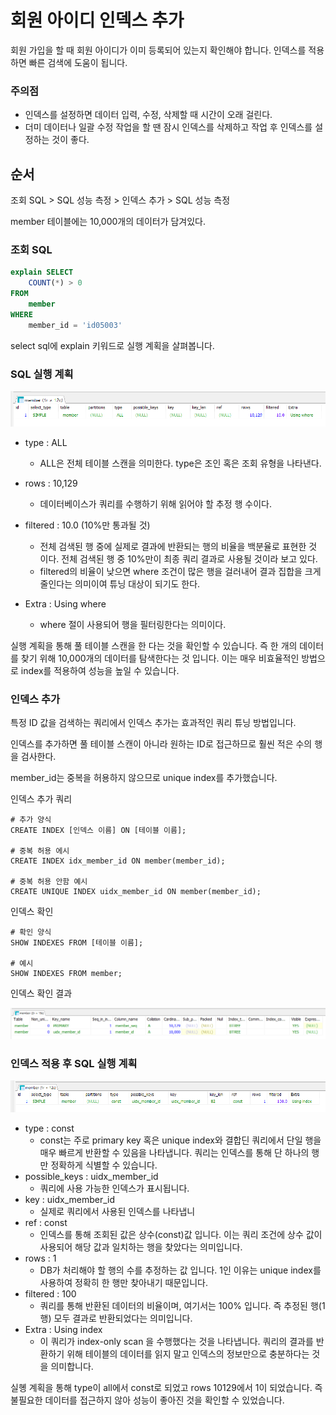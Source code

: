 # 회원 아이디 인덱스 추가

회원 가입을 할 때 회원 아이디가 이미 등록되어 있는지 확인해야 합니다. 인덱스를 적용하면 빠른 검색에 도움이 됩니다. 



### 주의점

* 인덱스를 설정하면 데이터 입력, 수정, 삭제할 때 시간이 오래 걸린다. 
* 더미 데이터나 일괄 수정 작업을 할 땐 잠시 인덱스를 삭제하고 작업 후 인덱스를 설정하는 것이 좋다. 



## 순서

조회 SQL > SQL 성능 측정 > 인덱스 추가 > SQL 성능 측정 

member 테이블에는 10,000개의 데이터가 담겨있다. 



### 조회  SQL 

```sql
explain SELECT 
	COUNT(*) > 0
FROM
	member
WHERE
	member_id = 'id05003'
```

select sql에 explain 키워드로 실행 계획을 살펴봅니다. 



### SQL 실행 계획 

<img src="./images/실행계획.png">

* type : ALL  
  * ALL은 전체 테이블 스캔을 의미한다. type은 조인 혹은 조회 유형을 나타낸다.
* rows : 10,129
  * 데이터베이스가 쿼리를 수행하기 위해 읽어야 할 추정 행 수이다.
* filtered : 10.0 (10%만 통과될 것)
  * 전체 검색된 행 중에 실제로 결과에 반환되는 행의 비율을 백분율로 표현한 것 이다. 전체 검색된 행 중 10%만이 최종 쿼리 결과로 사용될 것이라 보고 있다.
  * filtered의 비율이 낮으면 where 조건이 많은 행을 걸러내어 결과 집합을 크게 줄인다는 의미이여 튜닝 대상이 되기도 한다.

* Extra : Using where
  * where 절이 사용되어 행을 필터링한다는 의미이다.



실행 계획을 통해 풀 테이블 스캔을 한 다는 것을 확인할 수 있습니다. 즉 한 개의 데이터를 찾기 위해 10,000개의 데이터를 탐색한다는 것 입니다. 이는 매우 비효율적인 방법으로 index를 적용하여 성능을 높일 수 있습니다. 





### 인덱스 추가

특정 ID 값을 검색하는 쿼리에서 인덱스 추가는 효과적인 쿼리 튜닝 방법입니다. 

인덱스를 추가하면 풀 테이블 스캔이 아니라 원하는 ID로 접근하므로 훨씬 적은 수의 행을 검사한다. 

member_id는 중복을 허용하지 않으므로 unique index를 추가했습니다. 



인덱스 추가 쿼리 

```
# 추가 양식
CREATE INDEX [인덱스 이름] ON [테이블 이름]; 

# 중복 허용 에시
CREATE INDEX idx_member_id ON member(member_id); 

# 중복 허용 안함 예시
CREATE UNIQUE INDEX uidx_member_id ON member(member_id); 
```



인덱스 확인

```
# 확인 양식
SHOW INDEXES FROM [테이블 이름]; 

# 예시
SHOW INDEXES FROM member; 
```



인덱스 확인 결과

<img src="./images/인덱스 확인.png">







### 인덱스 적용 후  SQL 실행 계획

<img src="./images/인덱스추가후실행계획.png">



* type : const 
  * const는 주로 primary key 혹은 unique index와 결합딘 쿼리에서 단일 행을 매우 빠르게 반환할 수 있음을 나타냅니다. 쿼리는 인덱스를 통해 단 하나의 행만 정확하게 식별할 수 있습니다. 
* possible_keys : uidx_member_id
  * 쿼리에 사용 가능한 인덱스가 표시됩니다. 
* key : uidx_member_id
  * 실제로 쿼리에서 사용된 인덱스를 나타냅니
* ref : const
  * 인덱스를 통해 조회된 값은 상수(const)값 입니다. 이는 쿼리 조건에 상수 값이 사용되어 해당 값과 일치하는 행을 찾았다는 의미입니다. 
* rows : 1 
  * DB가 처리해야 할 행의 수를 추정하는 값 입니다. 1인 이유는 unique index를 사용하여 정확히 한 행만 찾아내기 때문입니다. 
* filtered : 100 
  * 쿼리를 통해 반환된 데이터의 비율이며, 여기서는 100% 입니다. 즉 추정된 행(1행) 모두 결과로 반환되었다는 의미입니다. 
* Extra : Using index 
  * 이 쿼리가 index-only scan 을 수행했다는 것을 나타냅니다. 쿼리의 결과를 반환하기 위해 테이블의 데이터를 읽지 말고 인덱스의 정보만으로 충분하다는 것을 의미합니다. 



실혱 계획을 통해 type이 all에서 const로 되었고 rows 10129에서 1이 되었습니다. 즉 불필요한 데이터를 접근하지 않아 성능이 좋아진 것을 확인할 수 있었습니다. 











